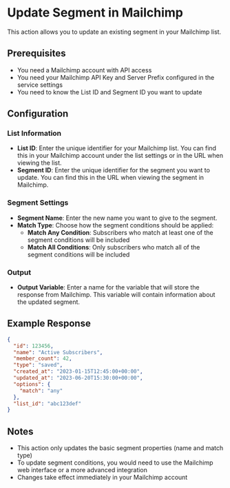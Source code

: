 # Update Segment in Mailchimp

This action allows you to update an existing segment in your Mailchimp list.

## Prerequisites

- You need a Mailchimp account with API access
- You need your Mailchimp API Key and Server Prefix configured in the service settings
- You need to know the List ID and Segment ID you want to update

## Configuration

### List Information

- **List ID**: Enter the unique identifier for your Mailchimp list. You can find this in your Mailchimp account under the list settings or in the URL when viewing the list.
- **Segment ID**: Enter the unique identifier for the segment you want to update. You can find this in the URL when viewing the segment in Mailchimp.

### Segment Settings

- **Segment Name**: Enter the new name you want to give to the segment.
- **Match Type**: Choose how the segment conditions should be applied:
  - **Match Any Condition**: Subscribers who match at least one of the segment conditions will be included
  - **Match All Conditions**: Only subscribers who match all of the segment conditions will be included

### Output

- **Output Variable**: Enter a name for the variable that will store the response from Mailchimp. This variable will contain information about the updated segment.

## Example Response

```json
{
  "id": 123456,
  "name": "Active Subscribers",
  "member_count": 42,
  "type": "saved",
  "created_at": "2023-01-15T12:45:00+00:00",
  "updated_at": "2023-06-20T15:30:00+00:00",
  "options": {
    "match": "any"
  },
  "list_id": "abc123def"
}
```

## Notes

- This action only updates the basic segment properties (name and match type)
- To update segment conditions, you would need to use the Mailchimp web interface or a more advanced integration
- Changes take effect immediately in your Mailchimp account
